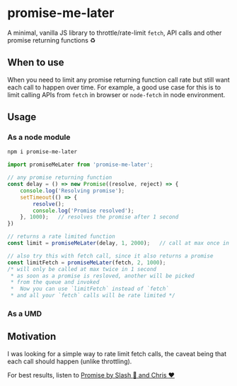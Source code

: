 # promise-me-later

A minimal, vanilla JS library to throttle/rate-limit `fetch`, API calls and other promise returning functions :recycle:

## When to use
When you need to limit any promise returning function call rate but still want each call to happen over time. For example, a good use case for this is to limit calling APIs from `fetch` in browser or `node-fetch` in node environment.

## Usage

### As a node module

```bash
npm i promise-me-later
```

```js
import promiseMeLater from 'promise-me-later';

// any promise returning function
const delay = () => new Promise((resolve, reject) => {
	console.log('Resolving promise');
	setTimeout(() => {
		resolve();
		console.log('Promise resolved');
	}, 1000);	// resolves the promise after 1 second
})

// returns a rate limited function
const limit = promiseMeLater(delay, 1, 2000);	// call at max once in 2 seconds

// also try this with fetch call, since it also returns a promise
const limitFetch = promiseMeLater(fetch, 2, 1000);
/* will only be called at max twice in 1 second
 * as soon as a promise is resloved, another will be picked
 * from the queue and invoked
 *  Now you can use `limitFetch` instead of `fetch`
 * and all your `fetch` calls will be rate limited */
```

### As a UMD


## Motivation

I was looking for a simple way to rate limit fetch calls, the caveat being that each call should happen (unlike throttling).

For best results, listen to [Promise by Slash :guitar: and Chris :heart:](https://www.youtube.com/watch?v=NPaAlAL8Z50)
